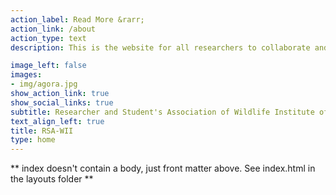 ```yaml
---
action_label: Read More &rarr;
action_link: /about
action_type: text
description: This is the website for all researchers to collaborate and share their experiences, achievements and ideas with peers. Feel free to look around and get in touch with administrators to have your post featured on our [blog pages](/blog/). 

image_left: false
images:
- img/agora.jpg
show_action_link: true
show_social_links: true
subtitle: Researcher and Student's Association of Wildlife Institute of India
text_align_left: true
title: RSA-WII
type: home
---
```


** index doesn't contain a body, just front matter above.
See index.html in the layouts folder **
